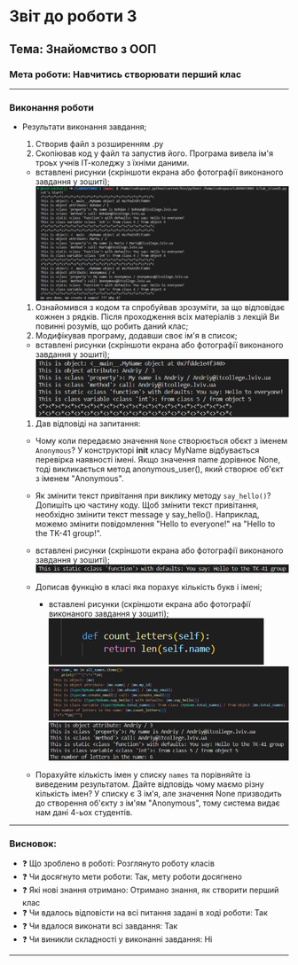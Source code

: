 # Звіт до роботи 3
## Тема: Знайомство з ООП
### Мета роботи: Навчитись створювати перший клас

---
### Виконання роботи
* Результати виконання завдання;
    1. Створив файл з розширенням .py
    1. Скопіював код у файл та запустив його. Програма вивела ім'я троьх учнів ІТ-коледжу з їхніми даними.
    * вставлені рисунки (скріншоти екрана або фотографії виконаного завдання у зошиті);
    ![Alt text](image.png)
    1. Ознайомився з кодом та спробуйвав зрозуміти, за що відповідає кожнен з рядків. Після проходження всіх матеріалів з лекцій Ви повинні розумів, що робить даний клас;
    1. Модифікував програму, додавши своє ім'я в список;
    * вставлені рисунки (скріншоти екрана або фотографії виконаного завдання у зошиті);
    ![Alt text](image-1.png)
    1. Дав відповіді на запитання: 
    - Чому коли передаємо значення `None` створюється обєкт з іменем `Anonymous`?
     У конструкторі __init__ класу MyName відбувається перевірка наявності імені. Якщо значення name дорівнює None, тоді викликається метод anonymous_user(), який створює об'єкт з іменем "Anonymous".

    - Як змінити текст привітання при виклику методу `say_hello()`? Допишіть цю частину коду.
     Щоб змінити текст привітання, необхідно змінити текст message у say_hello(). Наприклад, можемо змінити повідомлення "Hello to everyone!" на "Hello to the TK-41 group!".
     * вставлені рисунки (скріншоти екрана або фотографії виконаного завдання у зошиті);
     ![Alt text](image-2.png)

    - Дописав функцію в класі яка порахує кількість букв і імені;
        * вставлені рисунки (скріншоти екрана або фотографії виконаного завдання у зошиті);
        ![Alt text](image-4.png)
        ![Alt text](image-5.png)
        ![Alt text](image-3.png)

    - Порахуйте кількість імен у списку `names` та порівняйте із виведеним результатом. Дайте відповідь чому маємо різну кількість імен?
    У списку є 3 ім'я, але значення None призводить до створення об'єкту з ім'ям "Anonymous", тому система видає нам дані 4-ьох студентів.




---
### Висновок:

- :question: Що зроблено в роботі: Розглянуто роботу класів
- :question: Чи досягнуто мети роботи: Так, мету роботи досягнено
- :question: Які нові знання отримано: Отримано знання, як створити перший клас
- :question: Чи вдалось відповісти на всі питання задані в ході роботи:
    Так
- :question: Чи вдалося виконати всі завдання:
    Так
- :question: Чи виникли складності у виконанні завдання:
    Ні

---
